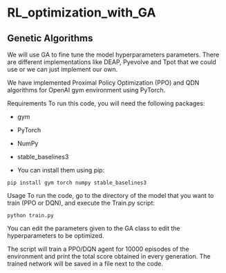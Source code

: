 # RL_optimization_with_GA

## Genetic Algorithms

We will use GA to fine tune the model hyperparameters parameters.
There are different implementations like DEAP, Pyevolve and Tpot that  we could use or we can just implement our own.

We have implemented Proximal Policy Optimization (PPO) and QDN algorithms for OpenAI gym environment using PyTorch.

Requirements
To run this code, you will need the following packages:

- gym
- PyTorch
- NumPy
- stable_baselines3

- You can install them using pip:
```
pip install gym torch numpy stable_baselines3
```

Usage
To run the code, go to the directory of the model that you want to train (PPO or DQN),
and execute the Train.py script:

```
python train.py
```
You can edit the parameters given to the GA class to edit the hyperparameters to be optimized.

The script will train a PPO/DQN agent for 10000 episodes of the environment
and  print the total score obtained in every generation. The trained network
will be saved in a file next to the code.

